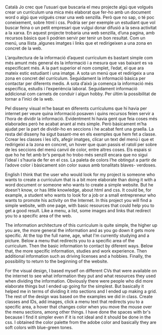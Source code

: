 Català
Jo crec que l’usuari que buscaria el meu projecte algú que volgués crear un currículum una mica més elaborat que fer-ho amb un document word o algú que volgués crear una web senzilla. Però que no sap, o té poc coneixement, sobre html i css. Podria ser per exemple un estudiant que vol buscar feina o un petit empresari que vulgui donar difusió a la seva activitat a la xarxa.
En aquest projecte trobaria una web senzilla, d’una pagina, amb recursos bàsics que li podrien servir per tenir un bon resultat. Com un menú, una llista ,algunes imatges i links que et redirigeixen a una zona en concret de la web.

L’arquitectura de la informació d’aquest currículum és bastant simple com més amunt més general és la informació i a mesura que vas baixant es va especificant més.
A la part superior el nom complet, l’edat, el que ara mateix estic estudiant i una imatge. A sota un menú que et redirigeix a una zona en concret del currículum. Seguidament la informació bàsica per contactar per diferents medis. A sota d’això ja comença la informació més específica, estudis i l’experiència laboral. Seguidament informació addicional com carnets de conduir i algun hobby. Per últim la possibilitat de tornar a l’inici de la web.

Pel disseny visual m’he basat en diferents currículums que hi havia per internet per veure quina informació posaven i quins recursos feien servir a l’hora de dividir la informació. Evidentment hi havia gent que feia coses més elaborades però he acabat anant al més simple. Però bàsicament m’ha ajudat per la part de dividir-ho en seccions i he acabat fent una graella. La resta del disseny ha sigut basant-me en els exemples que hem fet a classe. Ccrear les classes i les id’s, afegir imatges, clicar un text del menú i que et redirigeixi a la zona en concret, un hover que quan passis el ratolí per sobre de les seccions del menú canvií de color, entre altres coses. Els espais si que ho he fet amb br’s perquè ho trobo més senzill encara que no sigui l’ideal i s’hauria de fer en el css.
La paleta de colors l’he obtingut a partir de l’adove color i bàsicament són color suaus amb tonalitats blaves- verdoses.

English
I think that the user who would look for my project is someone who wants to create a curriculum that is a bit more elaborate than doing it with a word document or someone who wants to create a simple website. But he doesn't know, or has little knowledge, about html and css. It could be, for example, a student who wants to look for a job or a small entrepreneur who wants to promote his activity on the Internet.
In this project you will find a simple website, with one page, with basic resources that could help you to get a good result. Like a menu, a list, some images and links that redirect you to a specific area of the web.


The information architecture of this curriculum is quite simple, the higher up you are, the more general the information and as you go down it gets more specific.
At the top the full name, age, what I'm currently studying and a picture. Below a menu that redirects you to a specific area of the curriculum. Then the basic information to contact by diferent ways. Below that, the more specific information, studies and work experience. Then additional information such as driving licenses and a hobbies. Finally, the possibility to return to the beginning of the website.

For the visual design, I based myself on different CVs that were available on the internet to see what information they put and what resources they used when dividing the information. Obviously there were people who did more elaborate things but I ended up going for the simplest. But basically it helped me in terms of dividing it into sections and I ended up making a grid. The rest of the design was based on the examples we did in class. Create classes and IDs, add images, click a menu text that redirects you to a specific area, a hover that changes color when you move the mouse over the menu sections, among other things. I have done the spaces with br's because I find it simpler even if it is not ideal and it should be done in the css.
I obtained the color palette from the adobe color and basically they are soft colors with blue-green tones.
